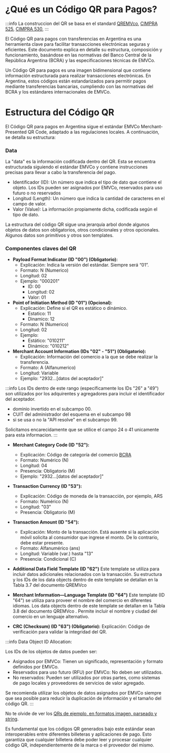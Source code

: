 # ¿Qué es un Código QR para Pagos?
:::info
La construccion del QR se basa en el standard [QREMVco](https://www.emvco.com/specifications/emv-qr-code-specification-for-payment-systems-merchant-presented-mode/), [CIMPRA 525](https://www.bcra.gob.ar/pdfs/sistemasfinancierosydepagos/SNP3525.pdf), [CIMPRA 530](https://www.bcra.gob.ar/Pdfs/SistemasFinancierosYdePagos/Boletin_CIMPRA_530.pdf), 
:::

El Código QR para pagos con transferencias en Argentina es una herramienta clave para facilitar transacciones electrónicas seguras y eficientes. Este documento explica en detalle su estructura, composición y funcionamiento, basándose en las normativas del Banco Central de la República Argentina (BCRA) y las especificaciones técnicas de EMVCo.

Un Código QR para pagos es una imagen bidimensional que contiene información estructurada para realizar transacciones electrónicas. En Argentina, estos códigos están estandarizados para permitir pagos mediante transferencias bancarias, cumpliendo con las normativas del BCRA y los estándares internacionales de EMVCo.

# Estructura del Código QR

El Código QR para pagos en Argentina sigue el estándar EMVCo Merchant-Presented QR Code, adaptado a las regulaciones locales. A continuación, se detalla su estructura:

### Data

La "data" es la información codificada dentro del QR. Esta se encuentra estructurada siguiendo el estándar EMVCo y contiene instrucciones precisas para llevar a cabo la transferencia del pago.

- Identificador (ID): Un número que indica el tipo de dato que contiene el objeto. Los IDs pueden ser asignados por EMVCo, reservados para uso futuro o no reservados
- Longitud (Length): Un número que indica la cantidad de caracteres en el campo de valor.
- Valor (Value): La información propiamente dicha, codificada según el tipo de dato.

La estructura del código QR sigue una jerarquía arbol donde algunos objetos de datos son obligatorios, otros condicionales y otros opcionales. Algunos datos son primitivos y otros son templates.

### Componentes claves del QR

*   **Payload Format Indicator (ID "00") (Obligatorio):**
     * Explicación: Indica la versión del estándar. Siempre será “01”.
     * Formato: N (Numerico)
     * Longitud: 02
     *  Ejemplo: "000201"
        * ID: 00
        * Longitud: 02
        * Valor: 01
*   **Point of Initiation Method (ID "01") (Opcional):**
    *   Explicación: Define si el QR es estático o dinámico.
        * Estatico: 11
        * Dinamico: 12
    *   Formato: N (Numerico)
    *   Longitud: 02
    *   Ejemplo:
        *   Estático: "010211"
        *   Dinámico:  "010212"
*    **Merchant Account Information (IDs "02" - "51") (Obligatorio):**
        *   Explicación: Información del comercio a la que se debe realizar la transferencia.
        * Formato: A (Alfanumerico)
        * Longitud: Variable
        *   Ejemplo: "2932...[datos del aceptador]"
        
:::info
Los IDs dentro de este rango (específicamente los IDs "26" a "49") son utilizados por los adquirentes y agregadores para incluir el identificador del aceptador.
- dominio invertido en el subcampo 00.
- CUIT del administrador del esquema en el subcampo 98
- si se usa o no la "API resolve" en el subcampo 99. 

Solicitamos encarecidamente que se utilice el campo 24 o 41 unicamente para esta informacion.
:::

*    **Merchant Category Code (ID "52"):**
        * Explicación: Código de categoría del comercio [BCRA](https://www.bcra.gob.ar/Pdfs/SistemasFinancierosYdePagos/MCC_VISA_AFIP_2022_6_2.pdf)
        * Formato: Numérico (N)
        * Longitud: 04
        * Presencia: Obligatorio (M)
        * Ejemplo: "2932...[datos del aceptador]"

*    **Transaction Currency (ID "53"):**
        * Explicación: Código de moneda de la transacción, por ejemplo, ARS
        * Formato: Numérico (N)
        * Longitud: "03"
        * Presencia: Obligatorio (M)

*    **Transaction Amount (ID "54"):**
        * Explicación: Monto de la transacción. Está ausente si la aplicación móvil solicita al consumidor que ingrese el monto. De lo contrario, debe estar presente.
        * Formato: Alfanumérico (ans)
        * Longitud: Variable (var.) hasta "13"
        * Presencia: Condicional (C)

*    **Additional Data Field Template (ID "62")**
Este template se utiliza para incluir datos adicionales relacionados con la transacción. Su estructura y los IDs de los data objects dentro de este template se detallan en la Tabla 3.7 del documento QREMVco

*    **Merchant Information—Language Template (ID "64")**
Este template (ID "64") se utiliza para proveer el nombre del comercio en diferentes idiomas. Los data objects dentro de este template se detallan en la Tabla 3.8 del documento QREMVco .
Permite incluir el nombre y ciudad del comercio en un lenguaje alternativo.

*    **CRC (Checksum) (ID "63") (Obligatorio):**
Explicación: Código de verificación para validar la integridad del QR.

:::info
Data Object ID Allocation:

Los IDs de los objetos de datos pueden ser:
* Asignados por EMVCo: Tienen un significado, representación y formato definidos por EMVCo.
* Reservados para uso futuro (RFU) por EMVCo: No deben ser utilizados.
* No reservados: Pueden ser utilizados por otras partes, como sistemas de pago locales y proveedores de servicios de valor agregado.

Se recomienda utilizar los objetos de datos asignados por EMVCo siempre que sea posible para reducir la duplicación de información y el tamaño del código QR.
:::

No te olvide de ver los [QRs de ejemplo, en formatos imagen, parseado y string](/pct/qr/ejemplo).

Es fundamental que los códigos QR generados bajo este estándar sean interoperables entre diferentes billeteras y aplicaciones de pago. Esto garantiza que cualquier billetera debe poder leer y procesar cualquier código QR, independientemente de la marca o el proveedor del mismo.